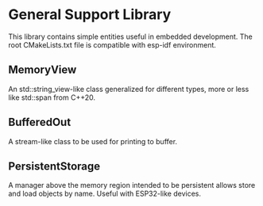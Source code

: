 # General Support Library 

This library contains simple entities useful in embedded development.
The root CMakeLists.txt file is compatible with esp-idf environment.

## MemoryView

An std::string_view-like class generalized for different types, more or less like std::span from C++20.

## BufferedOut

A stream-like class to be used for printing to buffer.

## PersistentStorage

A manager above the memory region intended to be persistent allows store and load objects by name.
Useful with ESP32-like devices.